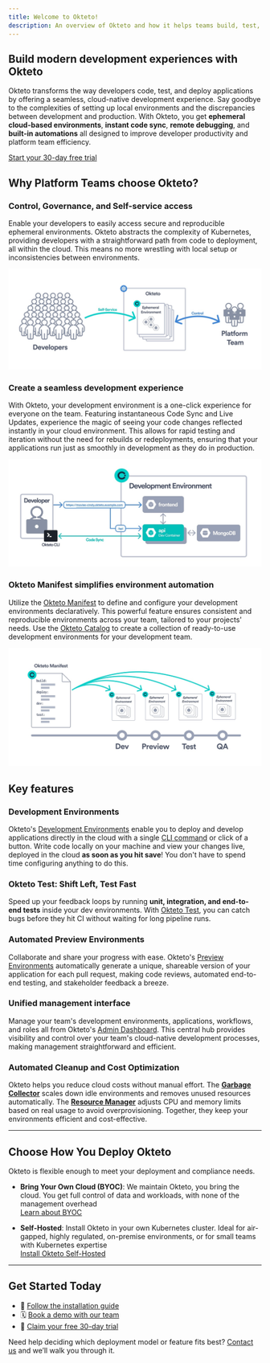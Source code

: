 ```yaml
---
title: Welcome to Okteto!
description: An overview of Okteto and how it helps teams build, test, and deploy faster.
---
```


## Build modern development experiences with Okteto
Okteto transforms the way developers code, test, and deploy applications by offering a seamless, cloud-native development experience. Say goodbye to the complexities of setting up local environments and the discrepancies between development and production. With Okteto, you get **ephemeral cloud-based environments**, **instant code sync**, **remote debugging**, and **built-in automations** all designed to improve developer productivity and platform team efficiency.

[Start your 30-day free trial](https://www.okteto.com/free-trial/)

## Why Platform Teams choose Okteto?

### Control, Governance, and Self-service access
Enable your developers to easily access secure and reproducible ephemeral environments. Okteto abstracts the complexity of Kubernetes, providing developers with a straightforward path from code to deployment, all within the cloud. This means no more wrestling with local setup or inconsistencies between environments.

![Platform team using Okteto diagram](../../static/img/platform-team-diagram.jpg)

### Create a seamless development experience
With Okteto, your development environment is a one-click experience for everyone on the team. Featuring instantaneous Code Sync and Live Updates, experience the magic of seeing your code changes reflected instantly in your cloud environment. This allows for rapid testing and iteration without the need for rebuilds or redeployments, ensuring that your applications run just as smoothly in development as they do in production.

![Developing with Okteto Example](../../static/img/dev-environment-example.jpg)

### Okteto Manifest simplifies environment automation
Utilize the [Okteto Manifest](core/okteto-manifest.mdx) to define and configure your development environments declaratively. This powerful feature ensures consistent and reproducible environments across your team, tailored to your projects' needs. Use the [Okteto Catalog](development/deploy/deploy-from-catalog.mdx) to create a collection of ready-to-use development environments for your development team.

![Platform team using Okteto diagram](../../static/img/manifest.jpg)

## Key features

### Development Environments
Okteto's [Development Environments](development/index.mdx) enable you to deploy and develop applications directly in the cloud with a single [CLI command](development/using-okteto-cli.mdx) or click of a button. Write code locally on your machine and view your changes live, deployed in the cloud **as soon as you hit save**! You don't have to spend time configuring anything to do this.

### Okteto Test: Shift Left, Test Fast  
Speed up your feedback loops by running **unit, integration, and end-to-end tests** inside your dev environments. With [Okteto Test](testing/index.mdx), you can catch bugs before they hit CI without waiting for long pipeline runs.

### Automated Preview Environments
Collaborate and share your progress with ease. Okteto's [Preview Environments](previews/index.mdx) automatically generate a unique, shareable version of your application for each pull request, making code reviews, automated end-to-end testing, and stakeholder feedback a breeze.

### Unified management interface
Manage your team's development environments, applications, workflows, and roles all from Okteto's [Admin Dashboard](admin/dashboard.mdx). This central hub provides visibility and control over your team's cloud-native development processes, making management straightforward and efficient.

### Automated Cleanup and Cost Optimization 
Okteto helps you reduce cloud costs without manual effort. The [**Garbage Collector**](admin/cleanup.mdx) scales down idle environments and removes unused resources automatically. The [**Resource Manager**](admin/resource-manager.mdx) adjusts CPU and memory limits based on real usage to avoid overprovisioning. Together, they keep your environments efficient and cost-effective.

---

## Choose How You Deploy Okteto

Okteto is flexible enough to meet your deployment and compliance needs.

- **Bring Your Own Cloud (BYOC)**: We maintain Okteto, you bring the cloud. You get full control of data and workloads, with none of the management overhead\
  [Learn about BYOC](byoc/index.mdx)

- **Self-Hosted**: Install Okteto in your own Kubernetes cluster. Ideal for air-gapped, highly regulated, on-premise environments, or for small teams with Kubernetes expertise\
  [Install Okteto Self-Hosted](get-started/install/index.mdx)

---

## Get Started Today

- 🚀 [Follow the installation guide](get-started/install/index.mdx)
- 🗓️ [Book a demo with our team](https://okteto.com/schedule/)
- 🎁 [Claim your free 30-day trial](https://www.okteto.com/free-trial/)

Need help deciding which deployment model or feature fits best? [Contact us](https://okteto.com/schedule/) and we’ll walk you through it.
